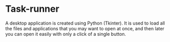 # Task-runner
A desktop application is created using Python (Tkinter). It is used to load all the files and applications that you may want to open at once, and then later you can open it easily with only a click of a single button.
